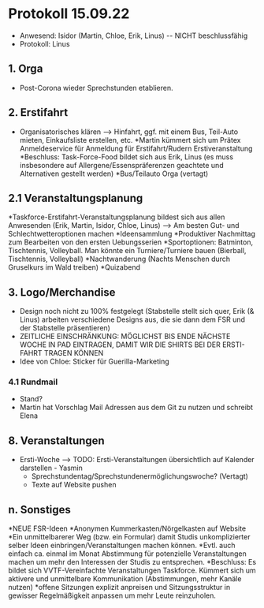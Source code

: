 ---
---


# Protokoll 15.09.22

* Anwesend: Isidor (Martin, Chloe, Erik, Linus) -- NICHT beschlussfähig
* Protokoll: Linus

## 1. Orga

* Post-Corona wieder Sprechstunden etablieren.

## 2. Erstifahrt

* Organisatorisches klären
  --> Hinfahrt, ggf. mit einem Bus, Teil-Auto mieten, Einkaufsliste erstellen, etc.
  *Martin kümmert sich um Prätex Anmeldeservice für Anmeldung für Erstifahrt/Rudern Erstiveranstaltung
  *Beschluss: Task-Force-Food bildet sich aus Erik, Linus (es muss insbesondere auf Allergene/Essenspräferenzen geachtete und Alternativen gestellt werden)
  *Bus/Teilauto Orga (vertagt)

## 2.1 Veranstaltungsplanung
*Taskforce-Erstifahrt-Veranstaltungsplanung bildest sich aus allen Anwesenden (Erik, Martin, Isidor, Chloe, Linus)
--> Am besten Gut- und Schlechtwetteroptionen machen
*Ideensammlung
  *Produktiver Nachmittag zum Bearbeiten von den ersten Uebungsserien
  *Sportoptionen: Batminton, Tischtennis, Volleyball. Man könnte ein Turniere/Turniere bauen (Bierball, Tischtennis, Volleyball)
  *Nachtwanderung (Nachts Menschen durch Gruselkurs im Wald treiben)
  *Quizabend

## 3. Logo/Merchandise
* Design noch nicht zu 100% festgelegt (Stabstelle stellt sich quer, Erik (& Linus) arbeiten verschiedene Designs aus, die sie dann dem FSR und der Stabstelle präsentieren)
* ZEITLICHE EINSCHRÄNKUNG: MÖGLICHST BIS ENDE NÄCHSTE WOCHE IN PAD EINTRAGEN, DAMIT WIR DIE SHIRTS BEI DER ERSTI-FAHRT TRAGEN KÖNNEN
* Idee von Chloe: Sticker für Guerilla-Marketing


### 4.1 Rundmail
* Stand?
* Martin hat Vorschlag Mail Adressen aus dem Git zu nutzen und schreibt Elena


## 8. Veranstaltungen
* Ersti-Woche
  --> TODO: Ersti-Veranstaltungen übersichtlich auf Kalender darstellen - Yasmin
  * Sprechstundentag/Sprechstundenermöglichungswoche? (Vertagt)
  * Texte auf Website pushen

## n. Sonstiges
*NEUE FSR-Ideen
  *Anonymen Kummerkasten/Nörgelkasten auf Website
  *Ein unmittelbarerer Weg (bzw. ein Formular) damit Studis unkomplizierter selber Ideen einbringen/Veranstaltungen machen können.
     *Evtl. auch einfach ca. einmal im Monat Abstimmung für potenzielle Veranstaltungen machen um mehr den Interessen der Studis zu entsprechen.
  *Beschluss: Es bildet sich VVTF-Vereinfachte Veranstaltungen Taskforce. Kümmert sich um aktivere und unmittelbare Kommunikation (Abstimmungen, mehr Kanäle nutzen)
  *offene Sitzungen explizit anpreisen und Sitzungsstruktur in gewisser Regelmäßigkeit anpassen um mehr Leute reinzuholen.
